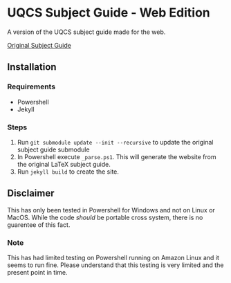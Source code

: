 # UQCS Subject Guide - Web Edition
A version of the UQCS subject guide made for the web.

[Original Subject Guide](https://github.com/UQComputingSociety/subject-guide)

## Installation

### Requirements
* Powershell
* Jekyll

### Steps
1. Run `git submodule update --init --recursive` to update the original subject guide submodule
2. In Powershell execute `_parse.ps1`. This will generate the website from the original LaTeX subject guide.
3. Run `jekyll build` to create the site.

## Disclaimer
This has only been tested in Powershell for Windows and not on Linux or MacOS.
While the code *should* be portable cross system, there is no guarentee of this fact.

### Note 
This has had limited testing on Powershell running on Amazon Linux 
and it seems to run fine. Please understand that this testing is very limited
and the present point in time.